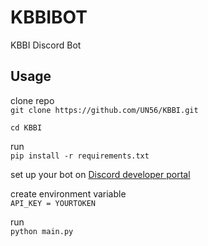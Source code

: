 # KBBIBOT
 KBBI Discord Bot

## Usage

clone repo  
`git clone https://github.com/UN56/KBBI.git`

`cd KBBI`

run  
`pip install -r requirements.txt`

set up your bot on [Discord developer portal](https://discord.com/developers/)

create environment variable  
`API_KEY = YOURTOKEN`

run  
`python main.py`